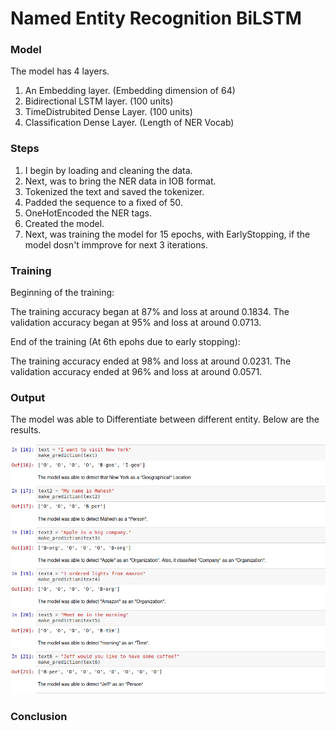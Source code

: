 # Named Entity Recognition BiLSTM



### Model

The model has 4 layers.

1. An Embedding layer. (Embedding dimension of 64)
2. Bidirectional LSTM layer. (100 units)
3. TimeDistrubited Dense Layer. (100 units)
4. Classification Dense Layer. (Length of NER Vocab)


### Steps

1. I begin by loading and cleaning the data.
2. Next, was to bring the NER data in IOB format.
3. Tokenized the text and saved the tokenizer.
4. Padded the sequence to a fixed of 50.
5. OneHotEncoded the NER tags.
6. Created the model.
7. Next, was training the model for 15 epochs, with EarlyStopping, if the model dosn't immprove for next 3 iterations.


### Training

Beginning of the training:

The training accuracy began at 87% and loss at around 0.1834.
The validation accuracy began at 95% and loss at around 0.0713.

End of the training (At 6th epohs due to early stopping):

The training accuracy ended at 98% and loss at around 0.0231.
The validation accuracy ended at 96% and loss at around 0.0571.


### Output

The model was able to Differentiate between different entity. Below are the results.

![alt text](https://github.com/mahesh863/Named-entity-recognition-BiLSTM/blob/main/Graphs/Results.png)



### Conclusion









